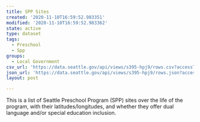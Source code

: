 ```yaml
---
title: SPP Sites
created: '2020-11-10T16:59:52.983351'
modified: '2020-11-10T16:59:52.983362'
state: active
type: dataset
tags:
  - Preschool
  - Spp
groups:
  - Local Government
csv_url: 'https://data.seattle.gov/api/views/s395-hpj9/rows.csv?accessType=DOWNLOAD'
json_url: 'https://data.seattle.gov/api/views/s395-hpj9/rows.json?accessType=DOWNLOAD'
layout: post

---
```

This is a list of Seattle Preschool Program (SPP) sites over the life of the program, with their latitudes/longitudes, and whether they offer dual language and/or special education inclusion.
